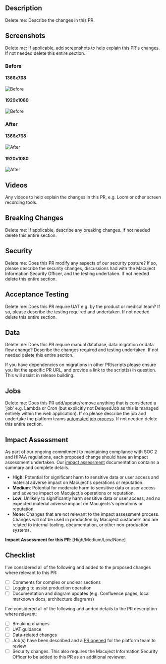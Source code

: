 ## Description

Delete me: Describe the changes in this PR.

## Screenshots

Delete me: If applicable, add screenshots to help explain this PR's changes. If not needed delete this entire section.

### Before

#### 1366x768

![Before](https://via.placeholder.com/1366x768)

#### 1920x1080

![Before](https://via.placeholder.com/1920x1080)

### After

#### 1366x768

![After](https://via.placeholder.com/1366x768)

#### 1920x1080

![After](https://via.placeholder.com/1920x1080)

## Videos

Any videos to help explain the changes in this PR, e.g. Loom or other screen recording tools.

## Breaking Changes

Delete me: If applicable, describe any breaking changes. If not needed delete this entire section.

## Security

Delete me: Does this PR modify any aspects of our security posture? If so, please describe the security changes, discussions had with the Macuject Information Security Officer, and the testing undertaken. If not needed delete this entire section.

## Acceptance Testing

Delete me: Does this PR require UAT e.g. by the product or medical team? If so, please describe the testing required and undertaken. If not needed delete this entire section.

## Data

Delete me: Does this PR require manual database, data migration or data flow change? Describe the changes required and testing undertaken. If not needed delete this entire section.

If you have dependencies on migrations in other PR/scripts please ensure you list the specific PR URL, and provide a link to the script(s) in question. This will assist in release building.

## Jobs

Delete me: Does this PR add/update/remove anything that is considered a 'job' e.g. Lambda or Cron (but explicitly not DelayedJob as this is managed entirely within the web application). If so please describe the job and undertake the platform teams [automated job process][job process]. If not needed delete this entire section.

## Impact Assessment

As part of our ongoing commitment to maintaining compliance with SOC 2 and HIPAA regulations, each proposed change should have an impact assessment undertaken. Our [impact assessment] documentation contains a summary and complete details.

- **High**: Potential for significant harm to sensitive data or user access and material adverse impact on Macuject's operations or reputation.
- **Medium**: Potential for moderate harm to sensitive data or user access and adverse impact on Macuject's operations or reputation.
- **Low**: Unlikely to significantly harm sensitive data or user access, and no expected material adverse impact on Macujects's operations or reputation.
- **None**: Changes that are not relevant to the impact assessment process. Changes will not be used in production by Macuject customers and are related to internal tooling, documentation, or other non-production systems.

**Impact Assessment for this PR**: [High/Medium/Low/None]

## Checklist

I've considered all of the following and added to the proposed changes where relevant to this PR:

- [ ] Comments for complex or unclear sections
- [ ] Logging to assist production operation
- [ ] Documentation and diagram updates (e.g. Confluence pages, local markdown docs, architecture diagrams)

I've considered all of the following and added details to the PR description where relevant:

- [ ] Breaking changes
- [ ] UAT guidance
- [ ] Data-related changes
- [ ] Job(s) have been described and a [PR opened][job process] for the platform team to review
- [ ] Security changes. This also requires the Macuject Information Security Officer to be added to this PR as an additional reviewer.

[job process]: https://macuject.atlassian.net/wiki/spaces/TT/pages/1705082972/Automated+Jobs
[impact assessment]: https://docs.google.com/document/d/1MSPJaPb9LaLvJEH6PIaRULBcz7IaODjRuE6_9hlhHMI
